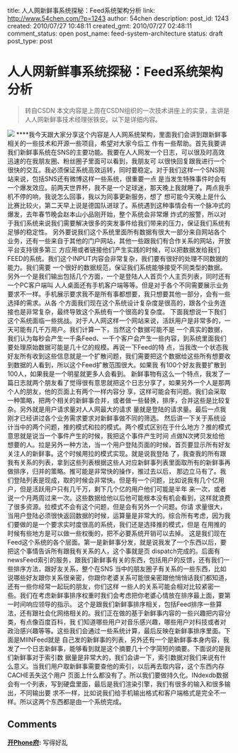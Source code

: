 title: 人人网新鲜事系统探秘：Feed系统架构分析
link: http://www.54chen.com/?p=1243
author: 54chen
description: 
post_id: 1243
created: 2010/07/27 10:48:11
created_gmt: 2010/07/27 02:48:11
comment_status: open
post_name: feed-system-architecture
status: draft
post_type: post

# 人人网新鲜事系统探秘：Feed系统架构分析

> 转自CSDN 本文内容是上周在CSDN组织的一次技术讲座上的实录，主讲是人人网新鲜事技术经理张铁安。以下是详细内容。

![](http://img02.taobaocdn.com/imgextra/i2/T1TdhHXfldXXbnJm.9_104610.jpg) ****我今天跟大家分享这个内容是人人网系统架构，里面我们会讲到跟新鲜事相关的一些技术和开源一些项目，希望对大家今后工 作有一些帮助。首先我要讲我们新鲜事系统在SNS的主要功能。我要在人人网发一个日志，可以很及时高效迅速的在我朋友圈、粉丝圈子里面可以看到，我朋友可 以很快回复跟我进行一个很快的交互。我必须保证系统高效运转，同时要稳定。对于我们这样一个SNS网站来说，包括SNS还有微博这样一些系统，很重要一点 是当发生特殊事件时会有一个爆发效应。前两天世界杯，我不是一个足球迷，那天晚上我就睡了。两点我手机不停的响，我说怎么回事，我以为同事更新服务，想了 想可能今天晚上是什么比赛比较火，第二天早上说是德国队进球了。系统遇到这种事情会有一个脉冲式的爆发，去年春节晚会赵本山小品刚开始，整个系统会非常爆 炸式的报警，所以对于我们系统来说我们需要解决很多的突发事件给我们带来的压力，保证我们系统有足够的稳定性。 另外要说我们这个系统里面所有数据有很大一部分来自网站各个业务，还有一些来自于其他的门户网站，其他一些跟我们有合作关系的网站，开放平台支持很多第三 方应用或者链接他们产生实践的时候，可以把数据发给我们FEED的系统。我们这个INPUT内容会非常复杂，我们要有很好的处理不同数据的能力。我们需要 一个很好的数据规范，保证我们系统能够接受不同类型的数据。另外一个是我们输出包括几个方面，一个是登陆人人首页个人主页列表，同时还有一个PC客户端叫 人人桌面还有手机客户端等等。但是对于各个不同需要展示业务要求不一样。手机展示要求我不是所有事都想要，我只想要其他一部分，会有一些选择的需求。从各 个方面我们现在这个系统设计复杂度是很高的，跟各个业务连接也是非常复杂，最终导致这个系统有一个很高的复杂度。 下面我想说一下我们这个系统面临一些挑战。对于人人网这样一个网站来说，活跃用户是非常多的，一天可能有几千万用户。我们计算一下，当然这个数据可能不是 一个真实的数据，我们认为每秒会产生一千条Feed、一千个客户会产生一些内容，到系统里面我们要处理原始数据可能是几十亿的规模。再说一下Feed的特 点，当我改一个状态我好友所有收到这些信息就是一个扩散问题，我们需要把这个数据给这些所有想要收到数据的人看到，所以这个Feed扩散范围很大。如果我 有100个好友我要扩散到100人，如果我是一个明星就更多人会看到。 新鲜事物有这么一个特点，我发了一篇日志就两个朋友看了觉得很有意思就把这个日志分享了，如果另外一个人是那两个人的朋友，他的页面上有两个一样内容分 享，这样可能会有问题。我们会采取一种策略，把两个相关的新鲜事合并，或者做一些替换，排序，合并这些是比较复杂。另外就是用户请求量对人人网最大的请求 量就是登陆的请求量。最后一点我刚才已经讲过各个业务需求要求对新鲜事做不同的筛选。 然后讲一下关于系统设计当中的两个问题，推的模式和拉的模式。两个模式区别在于什么地方？推的模式意思就是说当一个事件产生的时候，我把这个事件产生时间 点做N次拷贝发给他想要的人。拉是另外一种方法，当一个用户登陆页面的时候，首页要显示所有好友关注人的新鲜事。这个时候用拉的模式实现。就是说我登陆 了，我查我的所有跟我有关系的列表，拿到这些列表根据这些人对应新鲜事列表里面取所有的新鲜事再做排序，归并的策略。推可能是非常快的操作，推过去以后， 那边立马有了。我们登陆列表是现成，取的时候会非常快。但是有一个问题，比如说我有几个亿用户，但是活跃用户只有几千万，剩下几个亿的用户他们可能是半年 来一次，或者说一个月两周过来一次。这些数据给他以后他可能根本没有机会看到，这样就浪费了很多资源。拉模式不会有这个问题，但是会有另外一个问题。你请 求量很大，当用户登陆必须很快返回数据的时候，运算量是非常大的。综合所有考虑，因为我们要做的是一个要求实时度很高的系统，我们还是选择推的模式，但是 在用推的时候有些地方是可以做一些权衡的，把不必要系统开销可以去掉。 这是我们现在Feed这个系统的各个层面。第一是新鲜事分发，就是说我发了一个东西以后，要把这个事情告诉所有跟我有关系的人，这个事就是页 dispatch完成的。后面有newsFeed索引的服务，跟我们新鲜事有关的东西，包括用户的反馈，还有我们一些排序方法，跟好友关系，整个在SNS 当中的朋友圈子有关系的一些东西，比如说哪些好友跟你关系很亲密，你跟你老婆关系可能很亲密跟他悄悄话我们都知道，还有一些你经常一起玩的朋友，你们这样 一些人的关系可能会相对比较紧密一些。我们在考虑新鲜事排序权重时我们会考虑把你老婆心情放在排序最上面，要第一时间响应领导的指示。 这个是跟我们新鲜事排序相关，包括Feed排序一些算法，还有跟社会化网络相关的。我们正在做的基于新鲜事内容的一些兴趣把内容分类，有点像百度百科，我 们知道哪些用户对音乐感兴趣，哪些用户对科技或者对政治感兴趣等等。这些我们会通过一些系统计算，最后反映在新鲜事排序里面。下面是MIINFeed就是 自己发的新鲜事的列表，另外还有一个是新鲜事本身内容，我发了一个日志新鲜事，能够看到就是这个摘要几十个字简短的摘要。下面说的是我们新鲜事对于索引数 据量是非常大的，我们会讲一下，索引数据对我们来说有什么意义。当我们用户取新鲜事需要查他的索引，以后再去取内容，这个东西内存CACHE丢失这个用户 页面上什么都没有了。所以我们要做持久化。INdexdb数据会有一个列表，写到硬盘里面，最后是我们渲染引擎，我们有很多的输入和很多输出，不同输出要 求不一样，比如说我们给手机输出格式和客户端格式是完全不一样。所以这两个东西都是由一个系统完成。

## Comments

**[开Phone府](#12527 "2010-07-27 11:42:07"):** 写得好乱

